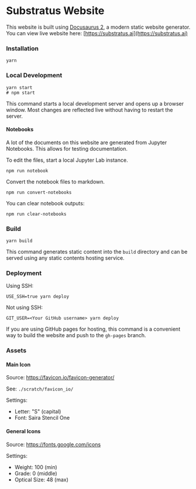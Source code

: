 # Substratus Website

This website is built using [Docusaurus 2](https://docusaurus.io/), a modern static website generator.
You can view live website here: [https://substratus.ai](https://substratus.ai)

### Installation

```
yarn
```

### Local Development

```
yarn start
# npm start
```

This command starts a local development server and opens up a browser window. Most changes are reflected live without having to restart the server.

#### Notebooks

A lot of the documents on this website are generated from Jupyter Notebooks. This allows for testing documentation.

To edit the files, start a local Jupyter Lab instance.

```
npm run notebook
```

Convert the notebook files to markdown.


```
npm run convert-notebooks
```

You can clear notebook outputs:

```
npm run clear-notebooks
```

### Build

```
yarn build
```

This command generates static content into the `build` directory and can be served using any static contents hosting service.

### Deployment

Using SSH:

```
USE_SSH=true yarn deploy
```

Not using SSH:

```
GIT_USER=<Your GitHub username> yarn deploy
```

If you are using GitHub pages for hosting, this command is a convenient way to build the website and push to the `gh-pages` branch.

### Assets

#### Main Icon

Source: https://favicon.io/favicon-generator/

See: `./scratch/favicon_io/`

Settings:

* Letter: "S" (capital)
* Font: Saira Stencil One

#### General Icons

Source: https://fonts.google.com/icons

Settings:

* Weight: 100 (min)
* Grade: 0 (middle)
* Optical Size: 48 (max)


